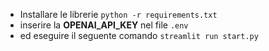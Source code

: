 * Installare le librerie 
`python -r requirements.txt`
* inserire la **OPENAI_API_KEY** nel file `.env`
* ed eseguire il seguente comando
`streamlit run start.py`
